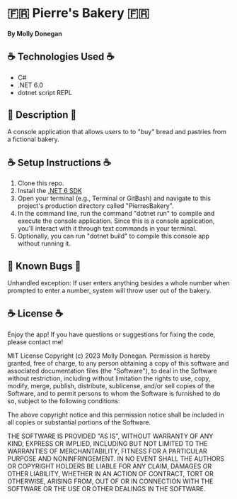 # 🇫🇷 Pierre's Bakery 🇫🇷

#### By Molly Donegan

## ☕ Technologies Used ☕

* C# 
* .NET 6.0 
* dotnet script REPL 

## 🥐 Description 🥐
A console application that allows users to to "buy" bread and pastries from a fictional bakery.

## ☕ Setup Instructions ☕

1. Clone this repo.
2. Install the [.NET 6 SDK](https://dotnet.microsoft.com/en-us/download/dotnet/6.0)
3. Open your terminal (e.g., Terminal or GitBash) and navigate to this project's production directory called "PierresBakery".
4. In the command line, run the command "dotnet run" to compile and execute the console application. Since this is a console application, you'll interact with it through text commands in your terminal.
5. Optionally, you can run "dotnet build" to compile this console app without running it.

## 🥐 Known Bugs 🥐

Unhandled exception: If user enters anything besides a whole number when prompted to enter a number, system will throw user out of the bakery.

## ☕ License ☕
Enjoy the app! If you have questions or suggestions for fixing the code, please contact me!

MIT License Copyright (c) 2023 Molly Donegan. Permission is hereby granted, free of charge, to any person obtaining a copy of this software and associated documentation files (the "Software"), to deal in the Software without restriction, including without limitation the rights to use, copy, modify, merge, publish, distribute, sublicense, and/or sell copies of the Software, and to permit persons to whom the Software is furnished to do so, subject to the following conditions:

The above copyright notice and this permission notice shall be included in all copies or substantial portions of the Software.

THE SOFTWARE IS PROVIDED "AS IS", WITHOUT WARRANTY OF ANY KIND, EXPRESS OR IMPLIED, INCLUDING BUT NOT LIMITED TO THE WARRANTIES OF MERCHANTABILITY, FITNESS FOR A PARTICULAR PURPOSE AND NONINFRINGEMENT. IN NO EVENT SHALL THE AUTHORS OR COPYRIGHT HOLDERS BE LIABLE FOR ANY CLAIM, DAMAGES OR OTHER LIABILITY, WHETHER IN AN ACTION OF CONTRACT, TORT OR OTHERWISE, ARISING FROM, OUT OF OR IN CONNECTION WITH THE SOFTWARE OR THE USE OR OTHER DEALINGS IN THE SOFTWARE.